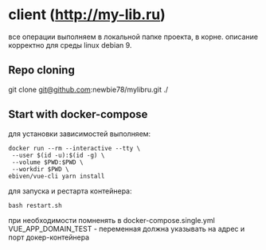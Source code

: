 # client (http://my-lib.ru)

все операции выполняем в локальной папке проекта, в корне. описание корректно для среды linux debian 9.

## Repo cloning

git clone git@github.com:newbie78/mylibru.git ./

## Start with docker-compose
для установки зависимостей выполняем:
```
docker run --rm --interactive --tty \
 --user $(id -u):$(id -g) \
 --volume $PWD:$PWD \
 --workdir $PWD \
ebiven/vue-cli yarn install
```
для запуска и рестарта контейнера:
```
bash restart.sh
```
при необходимости помненять в docker-compose.single.yml VUE_APP_DOMAIN_TEST -
переменная должна указывать на адрес и порт докер-контейнера
